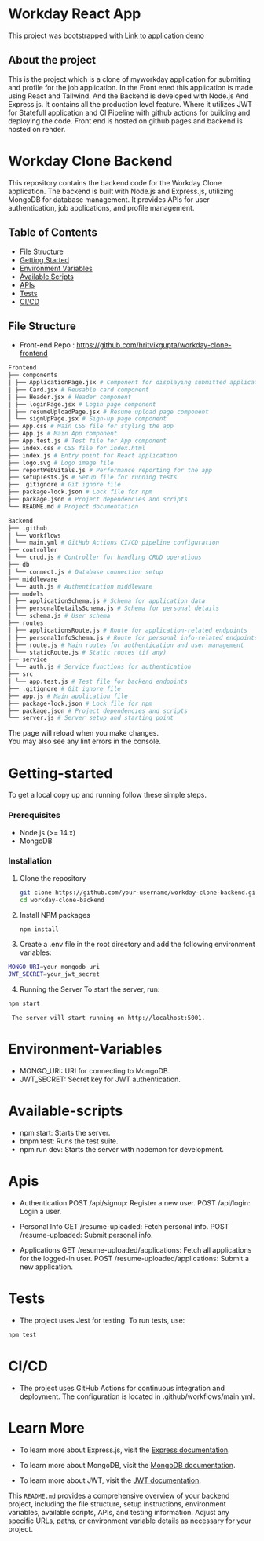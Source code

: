 # Workday React App

This project was bootstrapped with [Link to application demo](https://hritvikgupta.github.io/workday-clone-frontend/)

## About the project

This is the project which is a clone of myworkday application for submiting and profile for the job application. In the Front ened this application is made using React and Tailwind. And the Backend is developed with Node.js And Express.js. It contains all the production level feature. Where it utilizes JWT for Statefull application and CI Pipeline with github actions for building and deploying the code. Front end is hosted on github pages and backend is hosted on render. 

# Workday Clone Backend

This repository contains the backend code for the Workday Clone application. The backend is built with Node.js and Express.js, utilizing MongoDB for database management. It provides APIs for user authentication, job applications, and profile management.

## Table of Contents

- [File Structure](#file-structure)
- [Getting Started](#getting-started)
- [Environment Variables](#environment-variables)
- [Available Scripts](#available-scripts)
- [APIs](#apis)
- [Tests](#tests)
- [CI/CD](#CI/CD)

## File Structure

* Front-end Repo : https://github.com/hritvikgupta/workday-clone-frontend

```bash
Frontend
├── components
│ ├── ApplicationPage.jsx # Component for displaying submitted applications
│ ├── Card.jsx # Reusable card component
│ ├── Header.jsx # Header component
│ ├── loginPage.jsx # Login page component
│ ├── resumeUploadPage.jsx # Resume upload page component
│ └── signUpPage.jsx # Sign-up page component
├── App.css # Main CSS file for styling the app
├── App.js # Main App component
├── App.test.js # Test file for App component
├── index.css # CSS file for index.html
├── index.js # Entry point for React application
├── logo.svg # Logo image file
├── reportWebVitals.js # Performance reporting for the app
├── setupTests.js # Setup file for running tests
├── .gitignore # Git ignore file
├── package-lock.json # Lock file for npm
├── package.json # Project dependencies and scripts
└── README.md # Project documentation
```
  
```bash
Backend 
├── .github
│ └── workflows
│ └── main.yml # GitHub Actions CI/CD pipeline configuration
├── controller
│ └── crud.js # Controller for handling CRUD operations
├── db
│ └── connect.js # Database connection setup
├── middleware
│ └── auth.js # Authentication middleware
├── models
│ ├── applicationSchema.js # Schema for application data
│ ├── personalDetailsSchema.js # Schema for personal details
│ └── schema.js # User schema
├── routes
│ ├── applicationsRoute.js # Route for application-related endpoints
│ ├── personalInfoSchema.js # Route for personal info-related endpoints
│ ├── route.js # Main routes for authentication and user management
│ └── staticRoute.js # Static routes (if any)
├── service
│ └── auth.js # Service functions for authentication
├── src
│ └── app.test.js # Test file for backend endpoints
├── .gitignore # Git ignore file
├── app.js # Main application file
├── package-lock.json # Lock file for npm
├── package.json # Project dependencies and scripts
└── server.js # Server setup and starting point
```

The page will reload when you make changes.\
You may also see any lint errors in the console.


# Getting-started

To get a local copy up and running follow these simple steps.

### Prerequisites

* Node.js (>= 14.x)
* MongoDB

### Installation

1. Clone the repository
   ```bash
   git clone https://github.com/your-username/workday-clone-backend.git
   cd workday-clone-backend
   ```

2. Install NPM packages
   ```bash
   npm install
   ```
3. Create a .env file in the root directory and add the following environment variables:

  ```bash
  MONGO_URI=your_mongodb_uri
  JWT_SECRET=your_jwt_secret
  ```
4. Running the Server
  To start the server, run:
  ```bash
  npm start
  ```

     The server will start running on http://localhost:5001.

# Environment-Variables
   * MONGO_URI: URI for connecting to MongoDB.
   * JWT_SECRET: Secret key for JWT authentication.

# Available-scripts
  * npm start: Starts the server.
  * bnpm test: Runs the test suite.
  * npm run dev: Starts the server with nodemon for development.

# Apis
   * Authentication
      POST /api/signup: Register a new user.
      POST /api/login: Login a user.
   * Personal Info
      GET /resume-uploaded: Fetch personal info.
      POST /resume-uploaded: Submit personal info.
   
   * Applications
      GET /resume-uploaded/applications: Fetch all applications for the logged-in user.
      POST /resume-uploaded/applications: Submit a new application.
   
# Tests
* The project uses Jest for testing. To run tests, use:
```bash
npm test
```

# CI/CD 
   * The project uses GitHub Actions for continuous integration and deployment. The configuration is located in .github/workflows/main.yml.

# Learn More
   * To learn more about Express.js, visit the [Express documentation]([https://expressjs.com/]).
   
   * To learn more about MongoDB, visit the [MongoDB documentation](https://docs.mongodb.com/).
   
   * To learn more about JWT, visit the [JWT documentation]().



This `README.md` provides a comprehensive overview of your backend project, including the file structure, setup instructions, environment variables, available scripts, APIs, and testing information. Adjust any specific URLs, paths, or environment variable details as necessary for your project.
